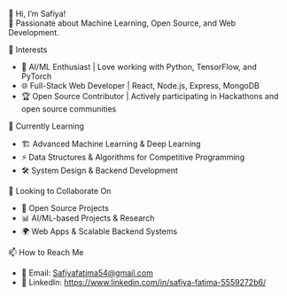 👋 Hi, I’m Safiya!  
🚀 Passionate about Machine Learning, Open Source, and Web Development.  

👀 Interests    
- 🤖 AI/ML Enthusiast | Love working with Python, TensorFlow, and PyTorch  
- 🌐 Full-Stack Web Developer | React, Node.js, Express, MongoDB  
- 🏆 Open Source Contributor | Actively participating in Hackathons and open source communities
 
🌱 Currently Learning  
- 🏗️ Advanced Machine Learning & Deep Learning  
- ⚡ Data Structures & Algorithms for Competitive Programming  
- 🛠️ System Design & Backend Development  

💞️ Looking to Collaborate On  
- 🎯 Open Source Projects 
- 📊 AI/ML-based Projects & Research  
- 🌍 Web Apps & Scalable Backend Systems  

📫 How to Reach Me  
- 📩 Email: Safiyafatima54@gmail.com
- 💬 LinkedIn: https://www.linkedin.com/in/safiya-fatima-5559272b6/  
<!---
Soha721/Soha721 is a ✨ special ✨ repository because its `README.md` (this file) appears on your GitHub profile.
You can click the Preview link to take a look at your changes.
--->

